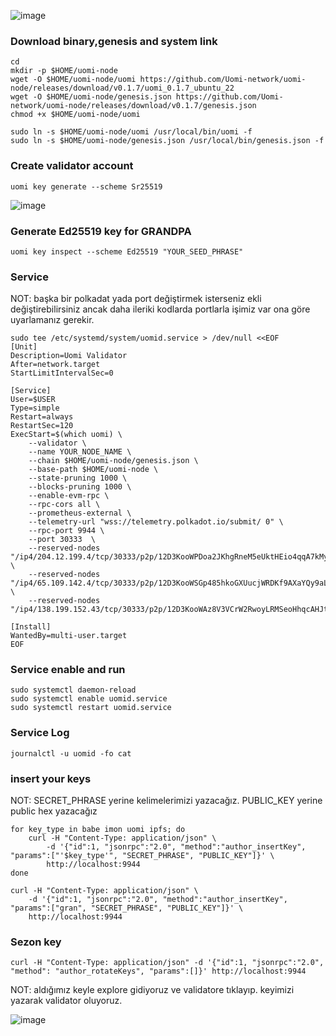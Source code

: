 

![image](https://github.com/user-attachments/assets/8dbb0d99-6c88-4180-afe1-701bde8b7aa3)



### Download binary,genesis and system link
```
cd
mkdir -p $HOME/uomi-node
wget -O $HOME/uomi-node/uomi https://github.com/Uomi-network/uomi-node/releases/download/v0.1.7/uomi_0.1.7_ubuntu_22
wget -O $HOME/uomi-node/genesis.json https://github.com/Uomi-network/uomi-node/releases/download/v0.1.7/genesis.json
chmod +x $HOME/uomi-node/uomi
```
```
sudo ln -s $HOME/uomi-node/uomi /usr/local/bin/uomi -f
sudo ln -s $HOME/uomi-node/genesis.json /usr/local/bin/genesis.json -f
```
### Create validator account
```
uomi key generate --scheme Sr25519
```

![image](https://github.com/user-attachments/assets/74dad38d-b5b4-4bbd-a585-3a347e6d37b5)

### Generate Ed25519 key for GRANDPA
```
uomi key inspect --scheme Ed25519 "YOUR_SEED_PHRASE"
```


### Service
NOT: başka bir polkadat yada port değiştirmek isterseniz ekli değiştirebilirsiniz ancak daha ileriki kodlarda portlarla işimiz var ona göre uyarlamanız gerekir.
```
sudo tee /etc/systemd/system/uomid.service > /dev/null <<EOF
[Unit]
Description=Uomi Validator
After=network.target
StartLimitIntervalSec=0

[Service]
User=$USER
Type=simple
Restart=always
RestartSec=120
ExecStart=$(which uomi) \
    --validator \
    --name YOUR_NODE_NAME \
    --chain $HOME/uomi-node/genesis.json \
    --base-path $HOME/uomi-node \
    --state-pruning 1000 \
    --blocks-pruning 1000 \
    --enable-evm-rpc \
    --rpc-cors all \
    --prometheus-external \
    --telemetry-url "wss://telemetry.polkadot.io/submit/ 0" \
    --rpc-port 9944 \
    --port 30333  \
    --reserved-nodes "/ip4/204.12.199.4/tcp/30333/p2p/12D3KooWPDoa2JKhgRneM5eUktHEio4qqA7kMyfruzkwBhnbe2VX" \
    --reserved-nodes "/ip4/65.109.142.4/tcp/30333/p2p/12D3KooWSGp485hkoGXUucjWRDKf9AXaYQy9aLzMWpqhPFw816rZ" \
    --reserved-nodes "/ip4/138.199.152.43/tcp/30333/p2p/12D3KooWAz8V3VCrW2RwoyLRMSeoHhqcAHJtEFi4vtFhpWART5Ya"

[Install]
WantedBy=multi-user.target
EOF

```

### Service enable and run
```
sudo systemctl daemon-reload
sudo systemctl enable uomid.service
sudo systemctl restart uomid.service
```
### Service Log
```
journalctl -u uomid -fo cat
```

###  insert your keys
NOT: SECRET_PHRASE yerine kelimelerimizi yazacağız. PUBLIC_KEY yerine public hex yazacağız
```
for key_type in babe imon uomi ipfs; do
    curl -H "Content-Type: application/json" \
        -d '{"id":1, "jsonrpc":"2.0", "method":"author_insertKey", "params":["'$key_type'", "SECRET_PHRASE", "PUBLIC_KEY"]}' \
        http://localhost:9944
done
```

```
curl -H "Content-Type: application/json" \
    -d '{"id":1, "jsonrpc":"2.0", "method":"author_insertKey", "params":["gran", "SECRET_PHRASE", "PUBLIC_KEY"]}' \
    http://localhost:9944
```
### Sezon key
```
curl -H "Content-Type: application/json" -d '{"id":1, "jsonrpc":"2.0", "method": "author_rotateKeys", "params":[]}' http://localhost:9944
```
NOT: aldığımız keyle explore gidiyoruz ve validatore tıklayıp. keyimizi yazarak validator oluyoruz.

![image](https://github.com/user-attachments/assets/4df8e7b7-34b3-4005-9c81-e62b5a5521e7)



